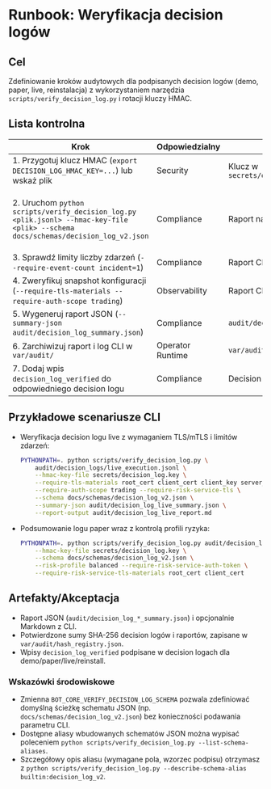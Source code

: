 # Runbook: Weryfikacja decision logów

## Cel
Zdefiniowanie kroków audytowych dla podpisanych decision logów (demo, paper, live, reinstalacja) z wykorzystaniem narzędzia `scripts/verify_decision_log.py` i rotacji kluczy HMAC.

## Lista kontrolna
| Krok | Odpowiedzialny | Artefakty | Akceptacja |
| --- | --- | --- | --- |
| 1. Przygotuj klucz HMAC (`export DECISION_LOG_HMAC_KEY=...`) lub wskaż plik | Security | Klucz w `secrets/decision_log.key` | Klucz zgodny z `risk.decision_log.signing_key_id` |
| 2. Uruchom `python scripts/verify_decision_log.py <plik.jsonl> --hmac-key-file <plik> --schema docs/schemas/decision_log_v2.json` | Compliance | Raport na stdout, log audytu | Walidacja podpisów i schematu zakończona sukcesem (alternatywnie użyj `--schema builtin:decision_log_v2`, gdy nie masz biblioteki jsonschema ani lokalnego pliku) |
| 3. Sprawdź limity liczby zdarzeń (`--require-event-count incident=1`) | Compliance | Raport CLI | Liczba zdarzeń w oczekiwanym przedziale |
| 4. Zweryfikuj snapshot konfiguracji (`--require-tls-materials --require-auth-scope trading`) | Observability | Raport CLI, log TLS | Wszystkie materiały TLS obecne, scope zgodny |
| 5. Wygeneruj raport JSON (`--summary-json audit/decision_log_summary.json`) | Compliance | `audit/decision_log_summary.json` | Plik zawiera metadane, sumy FPS, listę ekranów UI |
| 6. Zarchiwizuj raport i log CLI w `var/audit/` | Operator Runtime | `var/audit/decision_log/` | Raport umieszczony, podpisany HMAC |
| 7. Dodaj wpis `decision_log_verified` do odpowiedniego decision logu | Compliance | Decision log docelowy | Wpis podpisany, zawiera `summary_sha256` |

## Przykładowe scenariusze CLI
- Weryfikacja decision logu live z wymaganiem TLS/mTLS i limitów zdarzeń:
  ```bash
  PYTHONPATH=. python scripts/verify_decision_log.py \
      audit/decision_logs/live_execution.jsonl \
      --hmac-key-file secrets/decision_log.key \
      --require-tls-materials root_cert client_cert client_key server_name \
      --require-auth-scope trading --require-risk-service-tls \
      --schema docs/schemas/decision_log_v2.json \
      --summary-json audit/decision_log_live_summary.json \
      --report-output audit/decision_log_live_report.md
  ```
- Podsumowanie logu paper wraz z kontrolą profili ryzyka:
  ```bash
  PYTHONPATH=. python scripts/verify_decision_log.py audit/decision_logs/paper.jsonl \
      --hmac-key-file secrets/decision_log.key \
      --schema docs/schemas/decision_log_v2.json \
      --risk-profile balanced --require-risk-service-auth-token \
      --require-risk-service-tls-materials root_cert client_cert
  ```

## Artefakty/Akceptacja
- Raport JSON (`audit/decision_log_*_summary.json`) i opcjonalnie Markdown z CLI.
- Potwierdzone sumy SHA-256 decision logów i raportów, zapisane w `var/audit/hash_registry.json`.
- Wpisy `decision_log_verified` podpisane w decision logach dla demo/paper/live/reinstall.

### Wskazówki środowiskowe
- Zmienna `BOT_CORE_VERIFY_DECISION_LOG_SCHEMA` pozwala zdefiniować domyślną ścieżkę schematu JSON (np. `docs/schemas/decision_log_v2.json`) bez konieczności podawania parametru CLI.
- Dostępne aliasy wbudowanych schematów JSON można wypisać poleceniem `python scripts/verify_decision_log.py --list-schema-aliases`.
- Szczegółowy opis aliasu (wymagane pola, wzorzec podpisu) otrzymasz z `python scripts/verify_decision_log.py --describe-schema-alias builtin:decision_log_v2`.
